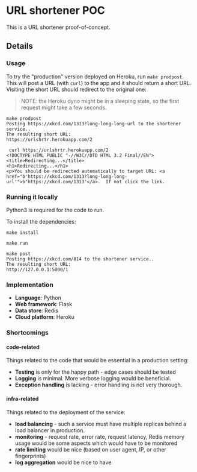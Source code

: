 # URL shortener POC


This is a URL shortener proof-of-concept.

## Details

### Usage

To try the "production" version deployed on Heroku, run `make prodpost`. This will post a URL (with `curl`) to the app and it should return a short URL. Visiting the short URL should redirect to the original one:

> NOTE: the Heroku dyno might be in a sleeping state, so the first request might take a few seconds.

```
make prodpost
Posting https://xkcd.com/1313?long-long-long-url to the shortener service..
The resulting short URL:
https://urlshrtr.herokuapp.com/2
```

```
 curl https://urlshrtr.herokuapp.com/2
<!DOCTYPE HTML PUBLIC "-//W3C//DTD HTML 3.2 Final//EN">
<title>Redirecting...</title>
<h1>Redirecting...</h1>
<p>You should be redirected automatically to target URL: <a href="b'https://xkcd.com/1313?long-long-long-url'">b'https://xkcd.com/1313'</a>.  If not click the link.
```

### Running it locally

Python3 is required for the code to run.

To install the dependencies:

```
make install
```

```
make run
```


```
make post
Posting https://xkcd.com/814 to the shortener service..
The resulting short URL:
http://127.0.0.1:5000/1
```


### Implementation

- **Language**: Python
- **Web framework**: Flask
- **Data store**: Redis
- **Cloud platform**: Heroku


### Shortcomings


#### code-related

Things related to the code that would be essential in a production setting:

- **Testing** is only for the happy path - edge cases should be tested
- **Logging** is minimal. More verbose logging would be beneficial.
- **Exception handling** is lacking - error handling is not very thorough.


#### infra-related

Things related to the deployment of the service:

- **load balancing** - such a service must have multiple replicas behind a load balancer in production.
- **monitoring** - request rate, error rate, request latency, Redis memory usage would be some aspects which would have to be monitored
- **rate limiting** would be nice (based on user agent, IP, or other fingerprints)
- **log aggregation** would be nice to have 
